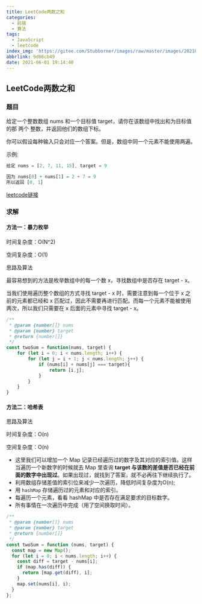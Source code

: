 ```yaml
---
title: LeetCode两数之和
categories:
  - 前端
  - 算法
tags:
  - JavaScript
  - leetcode
index_img: 'https://gitee.com/Stubborner/images/raw/master/images/20210601203830.png'
abbrlink: 9d66cb49
date: 2021-06-01 19:14:40
---
```




## LeetCode两数之和

### 题目

给定一个整数数组 nums 和一个目标值 target，请你在该数组中找出和为目标值的那 两个 整数，并返回他们的数组下标。

你可以假设每种输入只会对应一个答案。但是，数组中同一个元素不能使用两遍。

示例:

```javascript
给定 nums = [2, 7, 11, 15], target = 9

因为 nums[0] + nums[1] = 2 + 7 = 9
所以返回 [0, 1]
```

[leetcode链接](https://leetcode-cn.com/problems/two-sum)

### 求解

#### 方法一：暴力枚举

时间复杂度：O(N^2)

空间复杂度：O(1)

思路及算法

最容易想到的方法是枚举数组中的每一个数 x，寻找数组中是否存在 target - x。

当我们使用遍历整个数组的方式寻找 target - x 时，需要注意到每一个位于 x 之前的元素都已经和 x 匹配过，因此不需要再进行匹配。而每一个元素不能被使用两次，所以我们只需要在 x 后面的元素中寻找 target - x。

```javascript
/**
 * @param {number[]} nums
 * @param {number} target
 * @return {number[]}
 */
const twoSum = function(nums, target) {
    for (let i = 0; i < nums.length; i++) {
        for (let j = i + 1; j < nums.length; j++) {
            if (nums[i] + nums[j] === target){
            	return [i,j];
            }
        }
    }
}
```

#### 方法二：哈希表

思路及算法

时间复杂度：O(n)

空间复杂度：O(n)

- 这里我们可以增加一个 Map 记录已经遍历过的数字及其对应的索引值。这样当遍历一个新数字的时候就去 Map 里查询 **target 与该数的差值是否已经在前面的数字中出现过**。如果出现过，就找到了答案，就不必再往下继续执行了。
- 利用数组存储差值的索引位来减少一次遍历，降低时间复杂度为O(n);
- 用 `hashMap` 存储遍历过的元素和对应的索引。
- 每遍历一个元素，看看 hashMap 中是否存在满足要求的目标数字。
- 所有事情在一次遍历中完成（用了空间换取时间）。

```javascript
/**
 * @param {number[]} nums
 * @param {number} target
 * @return {number[]}
 */
const twoSum = function (nums, target) {
  const map = new Map();
  for (let i = 0; i < nums.length; i++) {
    const diff = target - nums[i];
    if (map.has(diff)) {
      return [map.get(diff), i];
    }
    map.set(nums[i], i);
  }
};
```


